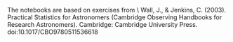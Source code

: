 The notebooks are based on exercises from \\
Wall, J., & Jenkins, C. (2003). Practical Statistics for Astronomers (Cambridge Observing Handbooks for Research Astronomers). Cambridge: Cambridge University Press. doi:10.1017/CBO9780511536618
